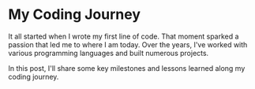 # My Coding Journey

It all started when I wrote my first line of code. That moment sparked a passion that led me to where I am today. Over the years, I've worked with various programming languages and built numerous projects.

In this post, I'll share some key milestones and lessons learned along my coding journey.
